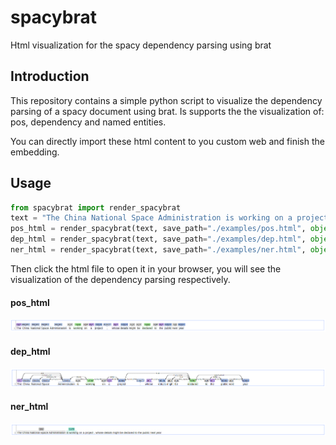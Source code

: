 # spacybrat
Html visualization for the spacy dependency parsing using brat

## Introduction
This repository contains a simple python script to visualize the dependency parsing of a spacy document using brat.
Is supports the the visualization of: pos, dependency and named entities.

You can directly import these html content to you custom web and finish the embedding.

## Usage

```python
from spacybrat import render_spacybrat
text = "The China National Space Administration is working on a project, whose details might be declared to the public next year"
pos_html = render_spacybrat(text, save_path="./examples/pos.html", object="pos", lang="en")
dep_html = render_spacybrat(text, save_path="./examples/dep.html", object="dep", lang="en")
ner_html = render_spacybrat(text, save_path="./examples/ner.html", object="ner", lang="en")
```
Then click the html file to open it in your browser, you will see the visualization of the dependency parsing respectively.
#### pos_html
![pos_html](./examples/pos.png)

#### dep_html
![dep_html](./examples/dep.png)

#### ner_html
![ner_html](./examples/ner.png)
